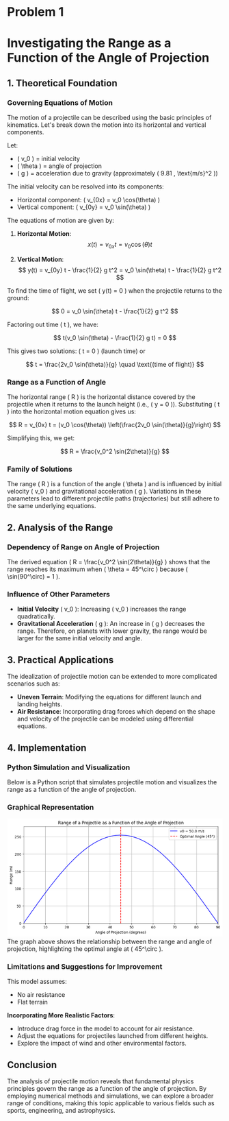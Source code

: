 # Problem 1

# Investigating the Range as a Function of the Angle of Projection

## 1. Theoretical Foundation

### Governing Equations of Motion

The motion of a projectile can be described using the basic principles of kinematics. Let's break down the motion into its horizontal and vertical components.

Let:
- \( v_0 \) = initial velocity
- \( \theta \) = angle of projection
- \( g \) = acceleration due to gravity (approximately \( 9.81 \, \text{m/s}^2 \))

The initial velocity can be resolved into its components:
- Horizontal component: \( v_{0x} = v_0 \cos(\theta) \)
- Vertical component: \( v_{0y} = v_0 \sin(\theta) \)

The equations of motion are given by:

1. **Horizontal Motion**:
   $$
   x(t) = v_{0x} t = v_0 \cos(\theta) t
   $$

2. **Vertical Motion**:
   $$
   y(t) = v_{0y} t - \frac{1}{2} g t^2 = v_0 \sin(\theta) t - \frac{1}{2} g t^2
   $$

To find the time of flight, we set \( y(t) = 0 \) when the projectile returns to the ground:

$$
0 = v_0 \sin(\theta) t - \frac{1}{2} g t^2
$$

Factoring out time \( t \), we have:

$$
t(v_0 \sin(\theta) - \frac{1}{2} g t) = 0
$$

This gives two solutions: \( t = 0 \) (launch time) or 

$$
t = \frac{2v_0 \sin(\theta)}{g} \quad \text{(time of flight)}
$$

### Range as a Function of Angle

The horizontal range \( R \) is the horizontal distance covered by the projectile when it returns to the launch height (i.e., \( y = 0 \)). Substituting \( t \) into the horizontal motion equation gives us:

$$
R = v_{0x} t = (v_0 \cos(\theta)) \left(\frac{2v_0 \sin(\theta)}{g}\right)
$$

Simplifying this, we get:

$$
R = \frac{v_0^2 \sin(2\theta)}{g}
$$

### Family of Solutions

The range \( R \) is a function of the angle \( \theta \) and is influenced by initial velocity \( v_0 \) and gravitational acceleration \( g \). Variations in these parameters lead to different projectile paths (trajectories) but still adhere to the same underlying equations.

## 2. Analysis of the Range

### Dependency of Range on Angle of Projection

The derived equation \( R = \frac{v_0^2 \sin(2\theta)}{g} \) shows that the range reaches its maximum when \( \theta = 45^\circ \) because \( \sin(90^\circ) = 1 \).

### Influence of Other Parameters

- **Initial Velocity** \( v_0 \): Increasing \( v_0 \) increases the range quadratically.
- **Gravitational Acceleration** \( g \): An increase in \( g \) decreases the range. Therefore, on planets with lower gravity, the range would be larger for the same initial velocity and angle.

## 3. Practical Applications

The idealization of projectile motion can be extended to more complicated scenarios such as:

- **Uneven Terrain**: Modifying the equations for different launch and landing heights.
- **Air Resistance**: Incorporating drag forces which depend on the shape and velocity of the projectile can be modeled using differential equations.

## 4. Implementation

### Python Simulation and Visualization

Below is a Python script that simulates projectile motion and visualizes the range as a function of the angle of projection.

### Graphical Representation

![alt text](image.png)
The graph above shows the relationship between the range and angle of projection, highlighting the optimal angle at \( 45^\circ \).

### Limitations and Suggestions for Improvement

This model assumes:
- No air resistance
- Flat terrain

**Incorporating More Realistic Factors**:
- Introduce drag force in the model to account for air resistance.
- Adjust the equations for projectiles launched from different heights.
- Explore the impact of wind and other environmental factors.

## Conclusion

The analysis of projectile motion reveals that fundamental physics principles govern the range as a function of the angle of projection. By employing numerical methods and simulations, we can explore a broader range of conditions, making this topic applicable to various fields such as sports, engineering, and astrophysics.